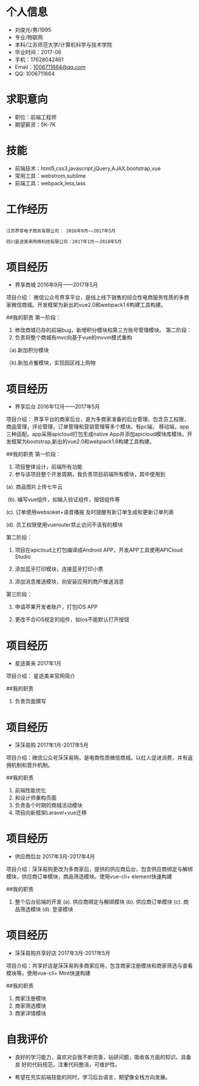 # 个人信息

- 刘俊光/男/1995
- 专业/物联网
- 本科/江苏师范大学/计算机科学与技术学院
- 毕业时间：2017-06
- 手机：17628042461
- Email：1006711664@qq.com
- QQ: 1006711664


# 求职意向

- 职位：前端工程师
- 期望薪资：5K-7K

# 技能

- 前端技术：html5,css3,javascript,jQuery,AJAX,bootstrap,vue
- 常用工具：webstrom,sublime
- 前端工具：webpack,less,lass


# 工作经历

``` bash

江苏界享电子商务有限公司： 2016年9月——2017年5月

四川星途美来网络科技有限公司：2017年1月——2018年5月

```
# 项目经历
- 界享商城 2016年9月——2017年5月

项目介绍： 微信公众号界享平台，是线上线下销售的综合性电商服务性质的多商家微信商城。开发框架为新出的vue2.0和webpack1.6构建工具构建。

##我的职责
第一阶段：
1. 修改商城已存的前端bug，新增积分模块和第三方账号管理模块。
第二阶段：
1. 负责将整个商城有mvc向基于vue的mvvm模式重构

（a).新加积分模块

（b).新加点餐模块，实现园区线上购物



# 项目经历
- 界享后台 2016年12月——2017年5月

项目介绍： 界享平台的商家后台，是为多商家准备的后台管理，包含员工权限，商品管理，评论管理，订单管理和营销管理等多个模块。有pc端，
移动端，app三种适配。app采用apicloud打包生成native App并添加apicloud模块库模块。开发框架为bootstrap,新出的vue2.0和webpack1.6构建工具构建。

##我的职责
第一阶段：
1. 项目整体设计，前端所有功能
2. 参与该项目整个开发周期，我负责项目前端所有模块，其中使用到

  (a). 商品图片上传七牛云
  
  (b). 编写vue组件，如输入验证组件，按钮组件等
  
  (c). 订单使用websoket+语音播报 及时提醒有新订单生成和更新订单列表

  (d). 员工权限使用vuerouter禁止访问不该有的模块
  
第二阶段：
1. 项目在apicloud上打包编译成Android APP，开发APP工具使用APICloud Studio

2. 添加蓝牙打印模块，连接蓝牙打印小票

3. 添加消息推送模块，向安装应用的商户推送消息

第三阶段：

1. 申请苹果开发者账户，打包IOS APP

2. 更改不合iOS规定的组件，如ios不能默认打开按钮


# 项目经历
- 星途美来 2017年1月

项目介绍： 星途美来官网简介

##我的职责
1. 负责页面撰写

# 项目经历
- 莯莯易购 2017年1月-2017年5月

项目介绍：微信公众号莯莯易购，是电商性质微信商城。以红人促进消费，并有返佣机制和晋升机制。

##我的职责
1. 前端性能优化
2. 和设计师重构页面
3. 负责各个时期的商城活动模块
4. 项目向新框架Laravel+vue迁移


# 项目经历
- 供应商后台 2017年3月-2017年4月

项目介绍：莯莯易购更改为多商家后，提供的供应商后台，包含供应商绑定与解绑模块，供应商订单模块，商品筛选模块。使用vue-cli+
element快速构建

##我的职责
1. 整个后台前端的开发
(a). 供应商绑定与解绑模块
(b). 供应商订单模块
(c). 商品筛选模块
(d). 登录模块


# 项目经历
- 莯莯易购共享好店 2017年3月-2017年5月

项目介绍：共享好店是莯莯易购多商家应用，包含商家注册模块和商家筛选与查看模块等。使用vue-cli+
Mint快速构建

##我的职责
1. 商家注册模块
2. 商家筛选模块
3. 商家详情模块

# 自我评价

- 良好的学习能力，喜欢对自我不断完善，钻研问题，吸收各方面的知识。具备良 好的代码规范，注重代码整洁，可维护性。

- 希望在充实前端技能的同时，学习后台语言，期望像全栈方向发展。

